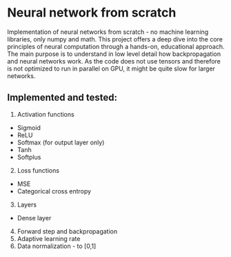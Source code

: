 # Neural network from scratch
Implementation of neural networks from scratch - no machine learning libraries, only numpy and math. This project offers a deep dive into the core principles of neural computation through a hands-on, educational approach. The main purpose is to understand in low level detail how backpropagation and neural networks work. As the code does not use tensors and therefore is not optimized to run in parallel on GPU, it might be quite slow for larger networks.
## Implemented and tested:
1) Activation functions
  - Sigmoid
  - ReLU
  - Softmax (for output layer only)
  - Tanh
  - Softplus
2) Loss functions
  - MSE
  - Categorical cross entropy
3) Layers
  - Dense layer
4) Forward step and backpropagation
5) Adaptive learning rate
6) Data normalization - to [0,1] 
